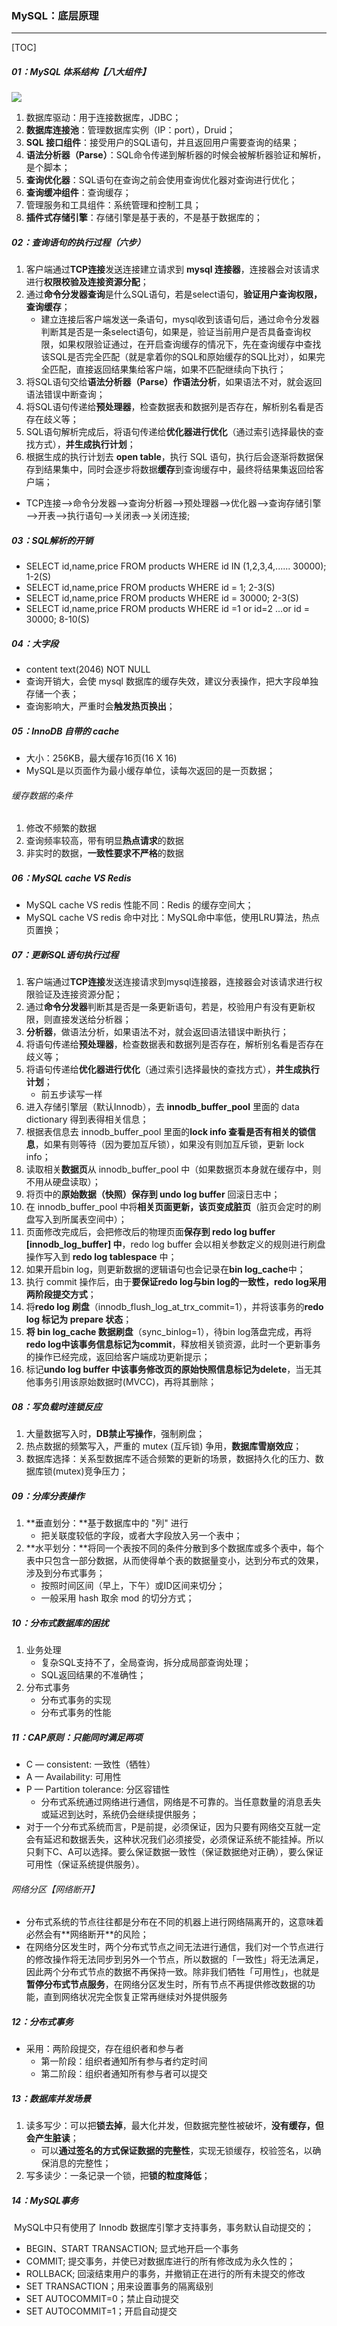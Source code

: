 ### MySQL：底层原理

------

[TOC]

##### 01：MySQL 体系结构【八大组件】

![](https://github.com/likang315/Middleware/blob/master/09%EF%BC%9ASQL%E3%80%81MySQL/photos/mysql%20%E4%BD%93%E7%B3%BB%E7%BB%93%E6%9E%84.png?raw=true)

1. 数据库驱动：用于连接数据库，JDBC；
2. **数据库连接池**：管理数据库实例（IP：port），Druid；
4. **SQL 接口组件**：接受用户的SQL语句，并且返回用户需要查询的结果；
5. **语法分析器（Parse）**：SQL命令传递到解析器的时候会被解析器验证和解析，是个脚本；
6. **查询优化器**：SQL语句在查询之前会使用查询优化器对查询进行优化；
7. **查询缓冲组件**：查询缓存；
7. 管理服务和工具组件：系统管理和控制工具；
8. **插件式存储引擎**：存储引擎是基于表的，不是基于数据库的；

##### 02：查询语句的执行过程（六步）

1. 客户端通过**TCP连接**发送连接建立请求到 **mysql 连接器**，连接器会对该请求进行**权限校验及连接资源分配**；
2. 通过**命令分发器查询**是什么SQL语句，若是select语句，**验证用户查询权限，查询缓存**；
   - 建立连接后客户端发送一条语句，mysql收到该语句后，通过命令分发器判断其是否是一条select语句，如果是，验证当前用户是否具备查询权限，如果权限验证通过，在开启查询缓存的情况下，先在查询缓存中查找该SQL是否完全匹配（就是拿着你的SQL和原始缓存的SQL比对），如果完全匹配，直接返回结果集给客户端，如果不匹配继续向下执行；
3. 将SQL语句交给**语法分析器（Parse）作语法分析**，如果语法不对，就会返回语法错误中断查询；
4. 将SQL语句传递给**预处理器**，检查数据表和数据列是否存在，解析别名看是否存在歧义等；
5. SQL语句解析完成后，将语句传递给**优化器进行优化**（通过索引选择最快的查找方式），**并生成执行计划**；
6. 根据生成的执行计划去 **open table**，执行 SQL 语句，执行后会逐渐将数据保存到结果集中，同时会逐步将数据**缓存**到查询缓存中，最终将结果集返回给客户端；

- TCP连接—>命令分发器—>查询分析器—>预处理器—>优化器—>查询存储引擎—>开表—>执行语句—>关闭表—>关闭连接;

##### 03：SQL解析的开销

- SELECT	id,name,price FROM products WHERE id IN (1,2,3,4,......	30000);              1-2(S) 
- SELECT	id,name,price FROM products WHERE id = 1;				     2-3(S) 
- SELECT	id,name,price FROM products WHERE id = 30000;				     2-3(S)
- SELECT	id,name,price FROM products WHERE id =1 or id=2 …or id = 30000;	    8-10(S)

##### 04：大字段

- content text(2046)  NOT NULL 
- 查询开销大，会使 mysql 数据库的缓存失效，建议分表操作，把大字段单独存储一个表；
- 查询影响大，严重时会**触发热页换出**；

##### 05：InnoDB 自带的 cache

- 大小：256KB，最大缓存16页(16 X 16)
- MySQL是以页面作为最小缓存单位，读每次返回的是一页数据；

######   缓存数据的条件

1. 修改不频繁的数据
2. 查询频率较高，带有明显**热点请求**的数据
3. 非实时的数据，**一致性要求不严格**的数据

##### 06：MySQL cache VS Redis

- MySQL cache VS redis 性能不同：Redis 的缓存空间大；
- MySQL cache VS redis 命中对比：MySQL命中率低，使用LRU算法，热点页置换；

##### 07：更新SQL语句执行过程

1. 客户端通过**TCP连接**发送连接请求到mysql连接器，连接器会对该请求进行权限验证及连接资源分配；
2. 通过**命令分发器**判断其是否是一条更新语句，若是，校验用户有没有更新权限，则直接发送给分析器；
3. **分析器**，做语法分析，如果语法不对，就会返回语法错误中断执行；
4. 将语句传递给**预处理器**，检查数据表和数据列是否存在，解析别名看是否存在歧义等；
5. 将语句传递给**优化器进行优化**（通过索引选择最快的查找方式），**并生成执行计划**；
   - 前五步读写一样
6. 进入存储引擎层（默认Innodb），去 **innodb_buffer_pool** 里面的 data dictionary 得到表得相关信息；
7. 根据表信息去 innodb_buffer_pool 里面的**lock info 查看是否有相关的锁信息**，如果有则等待（因为要加互斥锁），如果没有则加互斥锁，更新 lock info；
8. 读取相关**数据页**从 innodb_buffer_pool 中（如果数据页本身就在缓存中，则不用从硬盘读取）；
9. 将页中的**原始数据（快照）保存到 undo log buffer** 回滚日志中；
10. 在 innodb_buffer_pool 中将**相关页面更新，该页变成脏页**（脏页会定时的刷盘写入到所属表空间中）；
11. 页面修改完成后，会把修改后的物理页面**保存到 redo log buffer [innodb_log_buffer] 中**，redo log buffer 会以相关参数定义的规则进行刷盘操作写入到 **redo log tablespace** 中；
12. 如果开启bin log，则更新数据的逻辑语句也会记录在**bin log_cache**中；
13. 执行 commit 操作后，由于**要保证redo log与bin log的一致性，redo log采用两阶段提交方式**；
14. 将**redo log 刷盘**（innodb_flush_log_at_trx_commit=1），并将该事务的**redo log 标记为 prepare 状态**；
15. **将 bin log_cache 数据刷盘**（sync_binlog=1），待bin log落盘完成，再将**redo log中该事务信息标记为commit**，释放相关锁资源，此时一个更新事务的操作已经完成，返回给客户端成功更新提示；
16. 标记**undo log buffer 中该事务修改页的原始快照信息标记为delete**，当无其他事务引用该原始数据时(MVCC)，再将其删除；

##### 08：写负载时连锁反应

1. 大量数据写入时，**DB禁止写操作**，强制刷盘；
2. 热点数据的频繁写入，严重的 mutex (互斥锁) 争用，**数据库雪崩效应**；
3. 数据库选择：关系型数据库不适合频繁的更新的场景，数据持久化的压力、数据库锁(mutex)竞争压力；

##### 09：分库分表操作

1. **垂直划分：**基于数据库中的 "列" 进行
   - 把关联度较低的字段，或者大字段放入另一个表中；
2. **水平划分：**将同一个表按不同的条件分散到多个数据库或多个表中，每个表中只包含一部分数据，从而使得单个表的数据量变小，达到分布式的效果，涉及到分布式事务；
   - 按照时间区间（早上，下午）或ID区间来切分；
   - 一般采用 hash 取余 mod 的切分方式；

##### 10：分布式数据库的困扰

1. 业务处理
   - 复杂SQL支持不了，全局查询，拆分成局部查询处理；
   - SQL返回结果的不准确性；
2. 分布式事务
   - 分布式事务的实现
   - 分布式事务的性能

##### 11：CAP原则：只能同时满足两项

- C — consistent: ⼀致性（牺牲）
- A — Availability: 可⽤性
- P — Partition tolerance: 分区容错性
  - 分布式系统通过网络进行通信，网络是不可靠的。当任意数量的消息丢失或延迟到达时，系统仍会继续提供服务；
- 对于一个分布式系统而言，P是前提，必须保证，因为只要有网络交互就一定会有延迟和数据丢失，这种状况我们必须接受，必须保证系统不能挂掉。所以只剩下C、A可以选择。要么保证数据一致性（保证数据绝对正确），要么保证可用性（保证系统提供服务）。

###### 网络分区【网络断开】

- 分布式系统的节点往往都是分布在不同的机器上进⾏⽹络隔离开的，这意味着必然会有**⽹络断开**的⻛险；
- 在⽹络分区发⽣时，两个分布式节点之间⽆法进⾏通信，我们对⼀个节点进⾏的修改操作将⽆法同步到另外⼀个节点，所以数据的「⼀致性」将⽆法满⾜，因此两个分布式节点的数据不再保持⼀致。除⾮我们牺牲「可⽤性」，也就是**暂停分布式节点服务**，在⽹络分区发⽣时，所有节点不再提供修改数据的功能，直到⽹络状况完全恢复正常再继续对外提供服务

##### 12：分布式事务

- 采用：两阶段提交，存在组织者和参与者
  - 第一阶段：组织者通知所有参与者约定时间
  - 第二阶段：组织者通知所有参与者可以提交

##### 13：数据库并发场景

1. 读多写少：可以把**锁去掉**，最大化并发，但数据完整性被破坏，**没有缓存，但会产生脏读**；
   - 可以**通过签名的方式保证数据的完整性**，实现无锁缓存，校验签名，以确保消息的完整性；
2. 写多读少：一条记录一个锁，把**锁的粒度降低**；

##### 14：MySQL事务

​	MySQL中只有使用了 Innodb 数据库引擎才支持事务，事务默认自动提交的；

- BEGIN、START TRANSACTION; 显式地开启一个事务
- COMMIT; 提交事务，并使已对数据库进行的所有修改成为永久性的；
- ROLLBACK; 回滚结束用户的事务，并撤销正在进行的所有未提交的修改
- SET TRANSACTION；用来设置事务的隔离级别
- SET AUTOCOMMIT=0；禁止自动提交 
- SET AUTOCOMMIT=1；开启自动提交